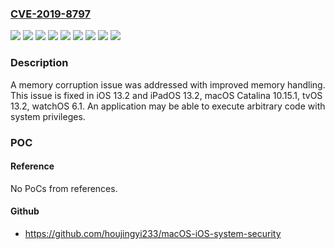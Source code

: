 ### [CVE-2019-8797](https://cve.mitre.org/cgi-bin/cvename.cgi?name=CVE-2019-8797)
![](https://img.shields.io/static/v1?label=Product&message=iOS&color=blue)
![](https://img.shields.io/static/v1?label=Product&message=macOS&color=blue)
![](https://img.shields.io/static/v1?label=Product&message=tvOS&color=blue)
![](https://img.shields.io/static/v1?label=Product&message=watchOS&color=blue)
![](https://img.shields.io/static/v1?label=Version&message=%3C%20iOS%2013.2%20and%20iPadOS%2013.2%20&color=brighgreen)
![](https://img.shields.io/static/v1?label=Version&message=%3C%20macOS%20Catalina%2010.15.1%20&color=brighgreen)
![](https://img.shields.io/static/v1?label=Version&message=%3C%20tvOS%2013.2%20&color=brighgreen)
![](https://img.shields.io/static/v1?label=Version&message=%3C%20watchOS%206.1%20&color=brighgreen)
![](https://img.shields.io/static/v1?label=Vulnerability&message=An%20application%20may%20be%20able%20to%20execute%20arbitrary%20code%20with%20system%20privileges&color=brighgreen)

### Description

A memory corruption issue was addressed with improved memory handling. This issue is fixed in iOS 13.2 and iPadOS 13.2, macOS Catalina 10.15.1, tvOS 13.2, watchOS 6.1. An application may be able to execute arbitrary code with system privileges.

### POC

#### Reference
No PoCs from references.

#### Github
- https://github.com/houjingyi233/macOS-iOS-system-security

